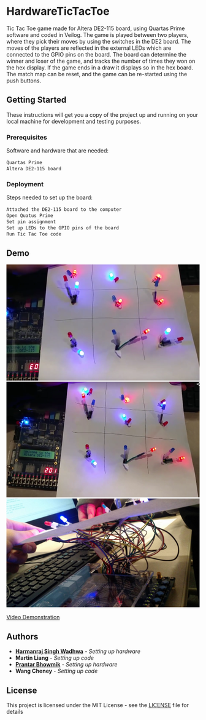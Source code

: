 # HardwareTicTacToe

Tic Tac Toe game made for Altera DE2-115 board, using Quartas Prime software and coded in Veilog. The game is played between two players, where they pick their moves by using the switches in the DE2 board. The moves of the players are reflected in the external LEDs which are connected to the GPIO pins on the board. The board can determine the winner and loser of the game, and tracks the number of times they won on the hex display. If the game ends in a draw it displays so in the hex board. The match map can be reset, and the game can be re-started using the push buttons.

## Getting Started

These instructions will get you a copy of the project up and running on your local machine for development and testing purposes.

### Prerequisites

Software and hardware that are needed:

```
Quartas Prime
Altera DE2-115 board
```

### Deployment

Steps needed to set up the board:

```
Attached the DE2-115 board to the computer
Open Quatus Prime
Set pin assignment
Set up LEDs to the GPIO pins of the board
Run Tic Tac Toe code
```

## Demo
![Draw Game](/img/board1.png?raw=true)
![Win Game](/img/board2.png?raw=true)
![Wiring](/img/board3.jpg?raw=true)

[Video Demonstration](https://onedrive.live.com/?authkey=%21ANsxdwDwlGpkwJM&cid=2ABDD7A40988A559&id=2ABDD7A40988A559%214482&parId=2ABDD7A40988A559%21109&o=OneUp)


## Authors

* **[Harmanraj Singh Wadhwa](https://github.com/hswadhwa)** - *Setting up hardware*
* **Martin Liang** - *Setting up code*
* **[Prantar Bhowmik](https://github.com/bhowmikp)** - *Setting up hardware*
* **Wang Cheney** - *Setting up code*

## License

This project is licensed under the MIT License - see the [LICENSE](LICENSE) file for details
